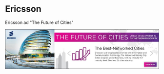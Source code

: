 # Ericsson
Ericsson ad "The Future of Cities"

![alt text](https://github.com/rindra/Ericsson/blob/master/Ericsson%20-%20pointroll%20-%20p2/images/guide.jpg "The Future of Cities")
